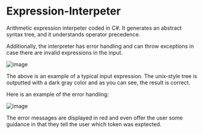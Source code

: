 # Expression-Interpeter

Arithmetic expression interpeter coded in C#. 
It generates an abstract syntax tree, and it understands operator precedence. 

Additionally, the interpreter has error handling and can throw exceptions in case there are invalid expressions in the input. 

![image](https://user-images.githubusercontent.com/74903538/134972278-bc24a2d7-625d-4ed5-a2fd-0333902c71d6.png)

The above is an example of a typical input expression. The unix-style tree is outputted with a dark gray color and as you can see, the result is correct. 

Here is an example of the error handling: 

![image](https://user-images.githubusercontent.com/74903538/134972492-74deb80b-5d19-4a83-90ef-2520011a7feb.png)

The error messages are displayed in red and even offer the user some guidance in that they tell the user which token was exptected. 
